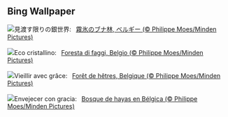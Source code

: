 ## Bing Wallpaper
![](https://www.bing.com/th?id=OHR.FrostedBeech_JA-JP4239876315_UHD.jpg&w=1000)見渡す限りの銀世界:&nbsp;&ensp;[霧氷のブナ林, ベルギー (© Philippe Moes/Minden Pictures)](https://www.bing.com/th?id=OHR.FrostedBeech_JA-JP4239876315_UHD.jpg)
<br><br/>
![](https://www.bing.com/th?id=OHR.FrostedBeech_IT-IT1757566579_UHD.jpg&w=1000)Eco cristallino:&nbsp;&ensp;[Foresta di faggi, Belgio (© Philippe Moes/Minden Pictures)](https://www.bing.com/th?id=OHR.FrostedBeech_IT-IT1757566579_UHD.jpg)
<br><br/>
![](https://www.bing.com/th?id=OHR.FrostedBeech_FR-FR8535589917_UHD.jpg&w=1000)Vieillir avec grâce:&nbsp;&ensp;[Forêt de hêtres, Belgique (© Philippe Moes/Minden Pictures)](https://www.bing.com/th?id=OHR.FrostedBeech_FR-FR8535589917_UHD.jpg)
<br><br/>
![](https://www.bing.com/th?id=OHR.FrostedBeech_ES-ES3324166189_UHD.jpg&w=1000)Envejecer con gracia:&nbsp;&ensp;[Bosque de hayas en Bélgica (© Philippe Moes/Minden Pictures)](https://www.bing.com/th?id=OHR.FrostedBeech_ES-ES3324166189_UHD.jpg)
<br><br/>
